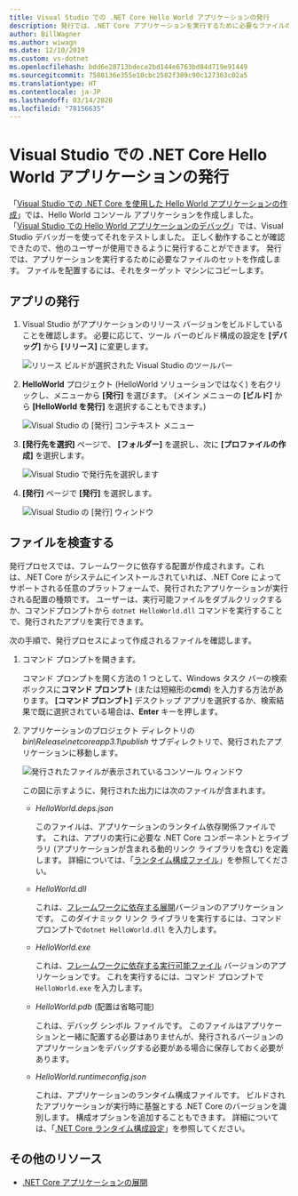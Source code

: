 ```yaml
---
title: Visual Studio での .NET Core Hello World アプリケーションの発行
description: 発行では、.NET Core アプリケーションを実行するために必要なファイルのセットを作成します。
author: BillWagner
ms.author: wiwagn
ms.date: 12/10/2019
ms.custom: vs-dotnet
ms.openlocfilehash: bdd6e28713bdece2bd144e6763bd84d719e91449
ms.sourcegitcommit: 7588136e355e10cbc2582f389c90c127363c02a5
ms.translationtype: HT
ms.contentlocale: ja-JP
ms.lasthandoff: 03/14/2020
ms.locfileid: "78156635"
---
```

# <a name="publish-your-net-core-hello-world-application-with-visual-studio"></a>Visual Studio での .NET Core Hello World アプリケーションの発行

「[Visual Studio での .NET Core を使用した Hello World アプリケーションの作成](with-visual-studio.md)」では、Hello World コンソール アプリケーションを作成しました。 「[Visual Studio での Hello World アプリケーションのデバッグ](debugging-with-visual-studio.md)」では、Visual Studio デバッガーを使ってそれをテストしました。 正しく動作することが確認できたので、他のユーザーが使用できるように発行することができます。 発行では、アプリケーションを実行するために必要なファイルのセットを作成します。 ファイルを配置するには、それをターゲット マシンにコピーします。

## <a name="publish-the-app"></a>アプリの発行

1. Visual Studio がアプリケーションのリリース バージョンをビルドしていることを確認します。 必要に応じて、ツール バーのビルド構成の設定を **[デバッグ]** から **[リリース]** に変更します。

   ![リリース ビルドが選択された Visual Studio のツールバー](media/publishing-with-visual-studio/visual-studio-toolbar-release.png)

1. **HelloWorld** プロジェクト (HelloWorld ソリューションではなく) を右クリックし、メニューから **[発行]** を選びます。 (メイン メニューの **[ビルド]** から **[HelloWorld を発行]** を選択することもできます。)

   ![Visual Studio の [発行] コンテキスト メニュー](media/publishing-with-visual-studio/publish-context-menu.png)

1. **[発行先を選択]** ページで、 **[フォルダー]** を選択し、次に **[プロファイルの作成]** を選択します。

   ![Visual Studio で発行先を選択します](media/publishing-with-visual-studio/pick-publish-target.png)

1. **[発行]** ページで **[発行]** を選択します。

   ![Visual Studio の [発行] ウィンドウ](media/publishing-with-visual-studio/publish-page.png)

## <a name="inspect-the-files"></a>ファイルを検査する

発行プロセスでは、フレームワークに依存する配置が作成されます。これは、.NET Core がシステムにインストールされていれば、.NET Core によってサポートされる任意のプラットフォームで、発行されたアプリケーションが実行される配置の種類です。 ユーザーは、実行可能ファイルをダブルクリックするか、コマンドプロンプトから `dotnet HelloWorld.dll` コマンドを実行することで、発行されたアプリを実行できます。

次の手順で、発行プロセスによって作成されるファイルを確認します。

1. コマンド プロンプトを開きます。

   コマンド プロンプトを開く方法の 1 つとして、Windows タスク バーの検索ボックスに**コマンド プロンプト** (または短縮形の**cmd**) を入力する方法があります。 **[コマンド プロンプト]** デスクトップ アプリを選択するか、検索結果で既に選択されている場合は、**Enter** キーを押します。

1. アプリケーションのプロジェクト ディレクトリの *bin\Release\netcoreapp3.1\publish* サブディレクトリで、発行されたアプリケーションに移動します。

   ![発行されたファイルが表示されているコンソール ウィンドウ](media/publishing-with-visual-studio/published-files-output.png)

   この図に示すように、発行された出力には次のファイルが含まれます。

      * *HelloWorld.deps.json*

         このファイルは、アプリケーションのランタイム依存関係ファイルです。 これは、アプリの実行に必要な .NET Core コンポーネントとライブラリ (アプリケーションが含まれる動的リンク ライブラリを含む) を定義します。 詳細については、「[ランタイム構成ファイル](https://github.com/dotnet/cli/blob/85ca206d84633d658d7363894c4ea9d59e515c1a/Documentation/specs/runtime-configuration-file.md)」を参照してください。

      * *HelloWorld.dll*

         これは、[フレームワークに依存する展開](../deploying/deploy-with-cli.md#framework-dependent-deployment)バージョンのアプリケーションです。 このダイナミック リンク ライブラリを実行するには、コマンド プロンプトで`dotnet HelloWorld.dll` を入力します。

      * *HelloWorld.exe*

         これは、[フレームワークに依存する実行可能ファイル](../deploying/deploy-with-cli.md#framework-dependent-executable) バージョンのアプリケーションです。 これを実行するには、コマンド プロンプトで `HelloWorld.exe` を入力します。

      * *HelloWorld.pdb* (配置は省略可能)

         これは、デバッグ シンボル ファイルです。 このファイルはアプリケーションと一緒に配置する必要はありませんが、発行されるバージョンのアプリケーションをデバッグする必要がある場合に保存しておく必要があります。

      * *HelloWorld.runtimeconfig.json*

         これは、アプリケーションのランタイム構成ファイルです。 ビルドされたアプリケーションが実行時に基盤とする .NET Core のバージョンを識別します。 構成オプションを追加することもできます。 詳細については、「[.NET Core ランタイム構成設定](../run-time-config/index.md#runtimeconfigjson)」を参照してください。

## <a name="additional-resources"></a>その他のリソース

- [.NET Core アプリケーションの展開](../deploying/index.md)
